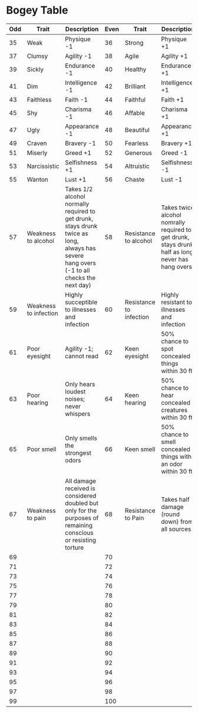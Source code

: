 # Bogey Table

Odd|Trait|Description|Even|Trait|Description
-|-|-|-|-|-
35 | Weak           | Physique -1               | 36 | Strong           | Physique +1
37 | Clumsy         | Agility -1                | 38 | Agile            | Agility +1
39 | Sickly         | Endurance -1              | 40 | Healthy          | Endurance +1
41 | Dim            | Intelligence -1           | 42 | Brilliant        | Intelligence +1
43 | Faithless      | Faith -1                  | 44 | Faithful         | Faith +1
45 | Shy            | Charisma -1               | 46 | Affable          | Charisma +1
47 | Ugly           | Appearance -1             | 48 | Beautiful        | Appearance +1
49 | Craven         | Bravery -1                | 50 | Fearless         | Bravery +1
51 | Miserly        | Greed +1                  | 52 | Generous         | Greed -1
53 | Narcissistic   | Selfishness +1            | 54 | Altruistic       | Selfishness -1
55 | Wanton         | Lust +1                   | 56 | Chaste           | Lust -1
57 | Weakness to alcohol | Takes 1/2 alcohol normally required to get drunk, stays drunk twice as long, always has severe hang overs (-1 to all checks the next day) | 58 | Resistance to alcohol | Takes twice alcohol nomrally required to get drunk, stays drunk half as long, never has hang overs
59 | Weakness to infection | Highly succeptible to illnesses and infection | 60 | Resistance to infection | Highly resistant to illnesses and infection
61 | Poor eyesight | Agility -1; cannot read | 62 | Keen eyesight | 50% chance to spot concealed things within 30 ft
63 | Poor hearing | Only hears loudest noises; never whispers | 64 | Keen hearing | 50% chance to hear concealed creatures within 30 ft
65 | Poor smell | Only smells the strongest odors | 66 | Keen smell | 50% chance to smell concealed things with an odor within 30 ft
67 | Weakness to pain | All damage received is considered doubled but only for the purposes of remaining conscious or resisting torture | 68 | Resistance to Pain | Takes half damage (round down) from all sources
69 | | | 70 | |
71 | | | 72 | |
73 | | | 74 | |
75 | | | 76 | |
77 | | | 78 | |
79 | | | 80 | |
81 | | | 82 | |
83 | | | 84 | |
85 | | | 86 | |
87 | | | 88 | |
89 | | | 90 | |
91 | | | 92 | |
93 | | | 94 | |
95 | | | 96 | |
97 | | | 98 | |
99 | | | 100 | |
